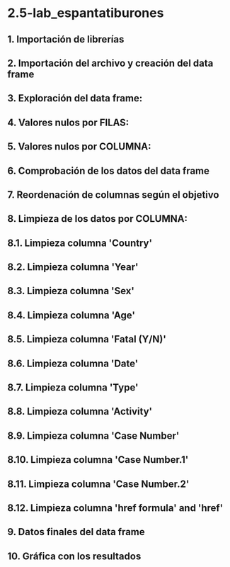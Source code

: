 # 2.5-lab_espantatiburones

## 1. Importación de librerías
## 2. Importación del archivo y creación del data frame
## 3. Exploración del data frame:
## 4. Valores nulos por FILAS:
## 5. Valores nulos por COLUMNA:
## 6. Comprobación de los datos del data frame
## 7. Reordenación de columnas según el objetivo 
## 8. Limpieza de los datos por COLUMNA:
## 8.1. Limpieza columna 'Country'
## 8.2. Limpieza columna 'Year'
## 8.3. Limpieza columna 'Sex'
## 8.4. Limpieza columna 'Age'
## 8.5. Limpieza columna 'Fatal (Y/N)'
## 8.6. Limpieza columna 'Date'
## 8.7. Limpieza columna 'Type'
## 8.8. Limpieza columna 'Activity'
## 8.9. Limpieza columna 'Case Number'
## 8.10. Limpieza columna 'Case Number.1'
## 8.11. Limpieza columna 'Case Number.2'
## 8.12. Limpieza columna 'href formula' and 'href'
## 9. Datos finales del data frame
## 10. Gráfica con los resultados

